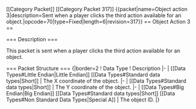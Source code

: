 \[\[Category Packet\]\] \[\[Category Packet 317\]\]
{{packet\|name=Object action 3\|description=Sent when a player clicks
the third action available for an
object.\|opcode=70\|type=Fixed\|length=6\|revision=317}} == Object
Action 3 ==

=== Description ===

This packet is sent when a player clicks the third action available for
an object.

=== Packet Structure === {\|border=2 ! Data Type ! Description \|- \|
\[\[Data Types\#Little Endian\|Little Endian\]\] \[\[Data
Types\#Standard data types\|Short\]\] \| The X coordinate of the object.
\|- \| \[\[Data Types\#Standard data types\|Short\]\] \| The Y
coordinate of the object. \|- \| \[\[Data Types\#Big Endian\|Big
Endian\]\] \[\[Data Types\#Standard data types\|Short\]\] \[\[Data
Types\#Non Standard Data Types\|Special A\]\] \| The object ID. \|}
